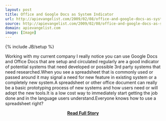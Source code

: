 ```yaml
---
layout: post
title: Office and Google Docs as System Indicator
url: http://apievangelist.com/2009/02/08/office-and-google-docs-as-system-indicator/
source: http://apievangelist.com/2009/02/08/office-and-google-docs-as-system-indicator/
domain: apievangelist.com
image: [Image]
---
```

{% include JB/setup %}<p>Working with my current company I really notice you can use Google Docs and Office Docs that are setup and circulated regularly are a good indicator of potential systems that need developed or possible 3rd party systems that need researched.When you see a spreadsheet that is commonly used or passed around it may signal a need for new feature in existing system or a completely new system.A spreadsheet or other office document can really be a basic prototyping process of new systems and how users need or will adopt the new tools.It is a low cost way to immediately start getting the job done and in the language users understand.Everyone knows how to use a spreadsheet right?</p>
<center><p><a href="http://apievangelist.com/2009/02/08/office-and-google-docs-as-system-indicator/" style='padding:25px; font-sze:18px; font-weight: bold;'>Read Full Story</a></p></center>
